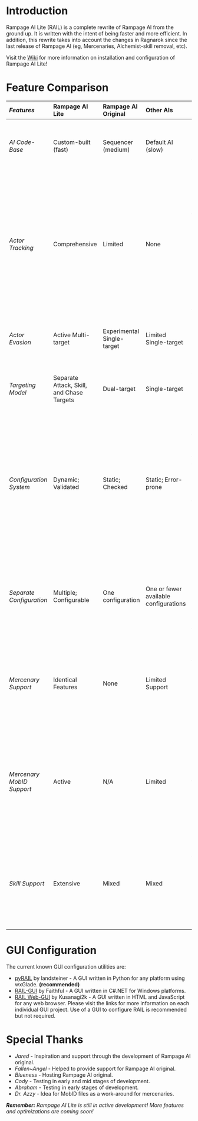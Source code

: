 # Introduction #

Rampage AI Lite (RAIL) is a complete rewrite of Rampage AI from the ground up. It is written with the intent of being faster and more efficient. In addition, this rewrite takes into account the changes in Ragnarok since the last release of Rampage AI (eg, Mercenaries, Alchemist-skill removal, etc).

Visit the [Wiki](MainPage.md) for more information on installation and configuration of Rampage AI Lite!

# Feature Comparison #

| _**Features**_ | **Rampage AI Lite** | **Rampage AI Original** | **Other AIs** | **Description** |
|:---------------|:--------------------|:------------------------|:--------------|:----------------|
| _AI Code-Base_ | Custom-built (fast) | Sequencer (medium)      | Default AI (slow) | RAIL features a custom-built code-base to ensure optimal performance in target selection and execution. |
| _Actor Tracking_ | Comprehensive       | Limited                 | None          | RAIL monitors information about all monsters, players, and even NPCs. Because of this, it is able to estimate movement speed, projected location, optimal intercept paths, and activity. This tracking also includes HP and SP trends of the owner, as well as skill success/failure and cast delay time. |
| _Actor Evasion_ | Active Multi-target | Experimental Single-target | Limited Single-target | RAIL actively monitors evasion distance settings and determines the optimal location to _kite_ monsters. |
| _Targeting Model_ | Separate Attack, Skill, and Chase Targets | Dual-target             | Single-target | RAIL is able to target multiple actors simultaneously, selecting only the best for each action. |
| _Configuration System_ | Dynamic; Validated  | Static; Checked         | Static; Error-prone | RAIL verifies and corrects all state-file configuration as used. Even an improperly formatted state-file will not cause Ragnarok Online to display a Lua error. Further, RAIL updates the state-file with modified settings (such as aggressive/passive mode), so that they will continue even after map-change or teleport. |
| _Separate Configuration_ | Multiple; Configurable | One configuration       | One or fewer available configurations | By default, RAIL separates configuration of homunculus and mercenary, and allows per-account configuration as well. Using different settings for different characters is easy. |
| _Mercenary Support_ | Identical Features  | None                    | Limited Support | RAIL uses the exact same code for both homunculi and mercenaries, when available. _(Without use of a MobID file, mercenaries are unable to distinguish monster types.)_ |
| _Mercenary MobID Support_ | Active              | N/A                     | Limited       | RAIL borrows the idea behind AzzyAI's Mob\_ID.lua feature and brings it to the next level: RAIL actively updates the MobID file in real time. Mercenaries are able to perform along-side homunculi, even before the map has been pre-scouted! |
| _Skill Support_ | Extensive           | Mixed                   | Mixed         | RAIL provides extensive support for both homunculus and mercenary skills. Intelligent default settings emulate a real-player style, and full customization is available to fit specific needs. |

# GUI Configuration #

The current known GUI configuration utilities are:
  * [pyRAIL](http://code.google.com/p/pyrail/) by landsteiner - A GUI written in Python for any platform using wxGlade. **(recommended)**
  * [RAIL-GUI](http://code.google.com/p/ro-rail-gui) by Faithful - A GUI written in C#.NET for Windows platforms.
  * [RAIL Web-GUI](http://code.google.com/p/rail-web-gui/) by Kusanagi2k - A GUI written in HTML and JavaScript for any web browser.
Please visit the links for more information on each individual GUI project. Use of a GUI to configure RAIL is recommended but not required.

# Special Thanks #

  * _Jared_ - Inspiration and support through the development of Rampage AI original.
  * _Fallen~Angel_ - Helped to provide support for Rampage AI original.
  * _Blueness_ - Hosting Rampage AI original.
  * _Cody_ - Testing in early and mid stages of development.
  * _Abraham_ - Testing in early stages of development.
  * _Dr. Azzy_ - Idea for MobID files as a work-around for mercenaries.


_**Remember:** Rampage AI Lite is still in active development! More features and optimizations are coming soon!_